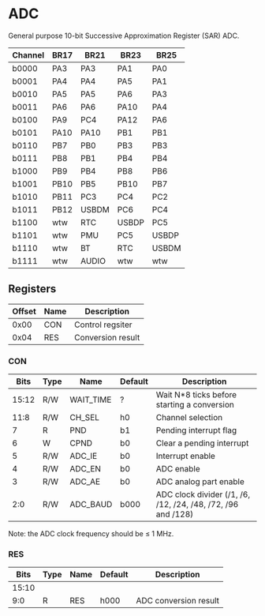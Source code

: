 # ADC

General purpose 10-bit Successive Approximation Register (SAR) ADC.

| Channel | BR17 | BR21  | BR23  | BR25  |
|---------|------|-------|-------|-------|
| b0000   | PA3  | PA3   | PA1   | PA0   |
| b0001   | PA4  | PA4   | PA5   | PA1   |
| b0010   | PA5  | PA5   | PA6   | PA3   |
| b0011   | PA6  | PA6   | PA10  | PA4   |
| b0100   | PA9  | PC4   | PA12  | PA6   |
| b0101   | PA10 | PA10  | PB1   | PB1   |
| b0110   | PB7  | PB0   | PB3   | PB3   |
| b0111   | PB8  | PB1   | PB4   | PB4   |
| b1000   | PB9  | PB4   | PB8   | PB6   |
| b1001   | PB10 | PB5   | PB10  | PB7   |
| b1010   | PB11 | PC3   | PC4   | PC2   |
| b1011   | PB12 | USBDM | PC6   | PC4   |
| b1100   | wtw  | RTC   | USBDP | PC5   |
| b1101   | wtw  | PMU   | PC5   | USBDP |
| b1110   | wtw  | BT    | RTC   | USBDM |
| b1111   | wtw  | AUDIO | wtw   | wtw   |

## Registers

| Offset | Name     | Description             |
|--------|----------|-------------------------|
| 0x00   | CON      | Control regsiter        |
| 0x04   | RES      | Conversion result       |

### CON

| Bits  | Type | Name       | Default | Description            |
|-------|------|------------|---------|------------------------|
| 15:12 | R/W  | WAIT_TIME  | ?       | Wait N*8 ticks before starting a conversion |
| 11:8  | R/W  | CH_SEL     | h0      | Channel selection      |
| 7     | R    | PND        | b1      | Pending interrupt flag |
| 6     | W    | CPND       | b0      | Clear a pending interrupt |
| 5     | R/W  | ADC_IE     | b0      | Interrupt enable       |
| 4     | R/W  | ADC_EN     | b0      | ADC enable             |
| 3     | R/W  | ADC_AE     | b0      | ADC analog part enable |
| 2:0   | R/W  | ADC_BAUD   | b000    | ADC clock divider (/1, /6, /12, /24, /48, /72, /96 and /128) |

Note: the ADC clock frequency should be ≤ 1 MHz.

### RES

| Bits  | Type | Name       | Default | Description            |
|-------|------|------------|---------|------------------------|
| 15:10 |      |            |         |                        |
| 9:0   | R    | RES        | h000    | ADC conversion result  |
